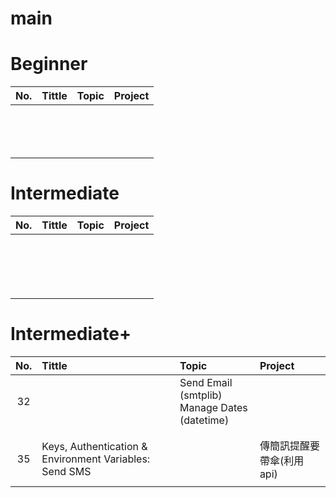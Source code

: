 # main

# Beginner

| No.   | Tittle | Topic | Project |
| :---: | :---   | :---  | :---    |
|    |      |   | |
|    |      |   | |
|    |      |   | |
|    |      |   | |
|    |      |   | |
|    |      |   | |
|    |      |   | |
|    |      |   | |
|    |      |   | |
|    |      |   | |
|    |      |   | |
|    |      |   | |
|    |      |   | |
|    |      |   | |

# Intermediate

| No.   | Tittle | Topic | Project |
| :---: | :---   | :---  | :---    |
|    |      |   | |
|    |      |   | |
|    |      |   | |
|    |      |   | |
|    |      |   | |
|    |      |   | |
|    |      |   | |
|    |      |   | |
|    |      |   | |
|    |      |   | |
|    |      |   | |
|    |      |   | |
|    |      |   | |
|    |      |   | |
|    |      |   | |
|    |      |   | |
|    |      |   | |

# Intermediate+

| No.   | Tittle | Topic | Project |
| :---: | :---   | :---  | :---    |
|  32  |      | Send Email (smtplib)</br>Manage Dates (datetime) | |
|    |      |   | |
|    |      |   | |
|  35   | Keys, Authentication & Environment Variables: Send SMS     |   | 傳簡訊提醒要帶傘(利用api) |
|    |      |   | |




